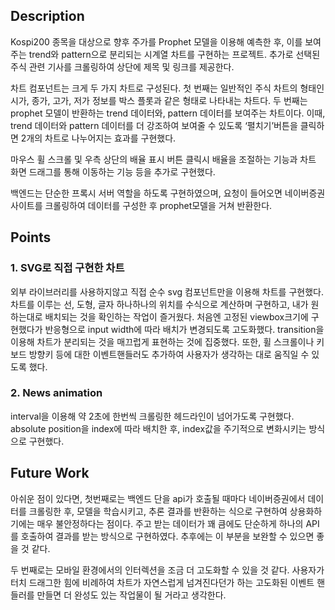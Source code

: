 ## Description

Kospi200 종목을 대상으로 향후 주가를 Prophet 모델을 이용해 예측한 후, 이를 보여주는 trend와 pattern으로 분리되는 시계열 차트를 구현하는 프로젝트.
추가로 선택된 주식 관련 기사를 크롤링하여 상단에 제목 및 링크를 제공한다.

차트 컴포넌트는 크게 두 가지 차트로 구성된다.
첫 번째는 일반적인 주식 차트의 형태인 시가, 종가, 고가, 저가 정보를 박스 플롯과 같은 형태로 나타내는 차트다.
두 번째는 prophet 모델이 반환하는 trend 데이터와, pattern 데이터를 보여주는 차트이다. 이때, trend 데이터와 pattern 데이터를 더 강조하여 보여줄 수 있도록 ‘펼치기’버튼을 클릭하면 2개의 차트로 나누어지는 효과를 구현했다.

마우스 휠 스크롤 및 우측 상단의 배율 표시 버튼 클릭시 배율을 조절하는 기능과 차트 화면 드래그를 통해 이동하는 기능 등을 추가로 구현했다.

백엔드는 단순한 프록시 서버 역할을 하도록 구현하였으며, 요청이 들어오면 네이버증권 사이트를 크롤링하여 데이터를 구성한 후 prophet모델을 거쳐 반환한다.

## Points

### 1. SVG로 직접 구현한 차트

외부 라이브러리를 사용하지않고 직접 순수 svg 컴포넌트만을 이용해 차트를 구현했다. 차트를 이루는 선, 도형, 글자 하나하나의 위치를 수식으로 계산하며 구현하고, 내가 원하는대로 배치되는 것을 확인하는 작업이 즐거웠다. 처음엔 고정된 viewbox크기에 구현했다가 반응형으로 input width에 따라 배치가 변경되도록 고도화했다. transition을 이용해 차트가 분리되는 것을 매끄럽게 표현하는 것에 집중했다. 또한, 휠 스크롤이나 키보드 방향키 등에 대한 이벤트핸들러도 추가하여 사용자가 생각하는 대로 움직일 수 있도록 했다.

### 2. News animation

interval을 이용해 약 2초에 한번씩 크롤링한 헤드라인이 넘어가도록 구현했다. absolute position을 index에 따라 배치한 후, index값을 주기적으로 변화시키는 방식으로 구현했다.

## Future Work

아쉬운 점이 있다면, 첫번째로는 백엔드 단을 api가 호출될 때마다 네이버증권에서 데이터를 크롤링한 후, 모델을 학습시키고, 추론 결과를 반환하는 식으로 구현하여 상용화하기에는 매우 불안정하다는 점이다. 주고 받는 데이터가 꽤 큼에도 단순하게 하나의 API를 호출하여 결과를 받는 방식으로 구현하였다. 추후에는 이 부분을 보완할 수 있으면 좋을 것 같다.

두 번째로는 모바일 환경에서의 인터렉션을 조금 더 고도화할 수 있을 것 같다. 사용자가 터치 드래그한 힘에 비례하여 차트가 자연스럽게 넘겨진다던가 하는 고도화된 이벤트 핸들러를 만들면 더 완성도 있는 작업물이 될 거라고 생각한다.

